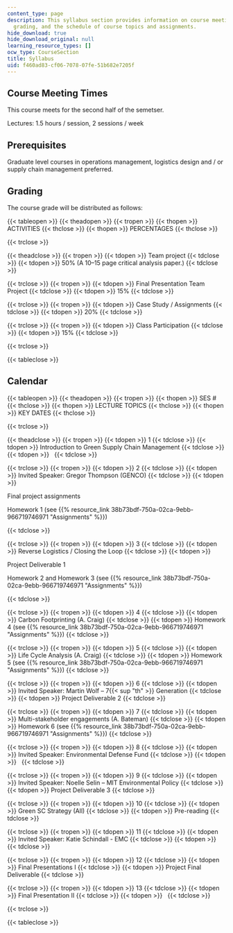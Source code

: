 ```yaml
---
content_type: page
description: This syllabus section provides information on course meeting times, prerequisites,
  grading, and the schedule of course topics and assignments.
hide_download: true
hide_download_original: null
learning_resource_types: []
ocw_type: CourseSection
title: Syllabus
uid: f460ad83-cf06-7078-07fe-51b682e7205f
---
```


Course Meeting Times
--------------------

This course meets for the second half of the semetser.

Lectures: 1.5 hours / session, 2 sessions / week

Prerequisites
-------------

Graduate level courses in operations management, logistics design and / or supply chain management preferred.

Grading
-------

The course grade will be distributed as follows:

{{< tableopen >}}
{{< theadopen >}}
{{< tropen >}}
{{< thopen >}}
ACTIVITIES
{{< thclose >}}
{{< thopen >}}
PERCENTAGES
{{< thclose >}}

{{< trclose >}}

{{< theadclose >}}
{{< tropen >}}
{{< tdopen >}}
Team project
{{< tdclose >}}
{{< tdopen >}}
50% (A 10–15 page critical analysis paper.)
{{< tdclose >}}

{{< trclose >}}
{{< tropen >}}
{{< tdopen >}}
Final Presentation Team Project
{{< tdclose >}}
{{< tdopen >}}
15%
{{< tdclose >}}

{{< trclose >}}
{{< tropen >}}
{{< tdopen >}}
Case Study / Assignments
{{< tdclose >}}
{{< tdopen >}}
20%
{{< tdclose >}}

{{< trclose >}}
{{< tropen >}}
{{< tdopen >}}
Class Participation
{{< tdclose >}}
{{< tdopen >}}
15%
{{< tdclose >}}

{{< trclose >}}

{{< tableclose >}}

Calendar
--------

{{< tableopen >}}
{{< theadopen >}}
{{< tropen >}}
{{< thopen >}}
SES #
{{< thclose >}}
{{< thopen >}}
LECTURE TOPICS
{{< thclose >}}
{{< thopen >}}
KEY DATES
{{< thclose >}}

{{< trclose >}}

{{< theadclose >}}
{{< tropen >}}
{{< tdopen >}}
1
{{< tdclose >}}
{{< tdopen >}}
Introduction to Green Supply Chain Management
{{< tdclose >}}
{{< tdopen >}}
 
{{< tdclose >}}

{{< trclose >}}
{{< tropen >}}
{{< tdopen >}}
2
{{< tdclose >}}
{{< tdopen >}}
Invited Speaker: Gregor Thompson (GENCO)
{{< tdclose >}}
{{< tdopen >}}


Final project assignments

Homework 1 (see {{% resource_link 38b73bdf-750a-02ca-9ebb-966719746971 "Assignments" %}})


{{< tdclose >}}

{{< trclose >}}
{{< tropen >}}
{{< tdopen >}}
3
{{< tdclose >}}
{{< tdopen >}}
Reverse Logistics / Closing the Loop
{{< tdclose >}}
{{< tdopen >}}


Project Deliverable 1

Homework 2 and Homework 3 (see {{% resource_link 38b73bdf-750a-02ca-9ebb-966719746971 "Assignments" %}})


{{< tdclose >}}

{{< trclose >}}
{{< tropen >}}
{{< tdopen >}}
4
{{< tdclose >}}
{{< tdopen >}}
Carbon Footprinting (A. Craig)
{{< tdclose >}}
{{< tdopen >}}
Homework 4 (see {{% resource_link 38b73bdf-750a-02ca-9ebb-966719746971 "Assignments" %}})
{{< tdclose >}}

{{< trclose >}}
{{< tropen >}}
{{< tdopen >}}
5
{{< tdclose >}}
{{< tdopen >}}
Life Cycle Analysis (A. Craig)
{{< tdclose >}}
{{< tdopen >}}
Homework 5 (see {{% resource_link 38b73bdf-750a-02ca-9ebb-966719746971 "Assignments" %}})
{{< tdclose >}}

{{< trclose >}}
{{< tropen >}}
{{< tdopen >}}
6
{{< tdclose >}}
{{< tdopen >}}
Invited Speaker: Martin Wolf – 7{{< sup "th" >}} Generation
{{< tdclose >}}
{{< tdopen >}}
Project Deliverable 2
{{< tdclose >}}

{{< trclose >}}
{{< tropen >}}
{{< tdopen >}}
7
{{< tdclose >}}
{{< tdopen >}}
Multi-stakeholder engagements (A. Bateman)
{{< tdclose >}}
{{< tdopen >}}
Homework 6 (see {{% resource_link 38b73bdf-750a-02ca-9ebb-966719746971 "Assignments" %}})
{{< tdclose >}}

{{< trclose >}}
{{< tropen >}}
{{< tdopen >}}
8
{{< tdclose >}}
{{< tdopen >}}
Invited Speaker: Environmental Defense Fund
{{< tdclose >}}
{{< tdopen >}}
 
{{< tdclose >}}

{{< trclose >}}
{{< tropen >}}
{{< tdopen >}}
9
{{< tdclose >}}
{{< tdopen >}}
Invited Speaker: Noelle Selin – MIT Environmental Policy
{{< tdclose >}}
{{< tdopen >}}
Project Deliverable 3
{{< tdclose >}}

{{< trclose >}}
{{< tropen >}}
{{< tdopen >}}
10
{{< tdclose >}}
{{< tdopen >}}
Green SC Strategy (All)
{{< tdclose >}}
{{< tdopen >}}
Pre-reading
{{< tdclose >}}

{{< trclose >}}
{{< tropen >}}
{{< tdopen >}}
11
{{< tdclose >}}
{{< tdopen >}}
Invited Speaker: Katie Schindall - EMC
{{< tdclose >}}
{{< tdopen >}}
 
{{< tdclose >}}

{{< trclose >}}
{{< tropen >}}
{{< tdopen >}}
12
{{< tdclose >}}
{{< tdopen >}}
Final Presentations I
{{< tdclose >}}
{{< tdopen >}}
Project Final Deliverable
{{< tdclose >}}

{{< trclose >}}
{{< tropen >}}
{{< tdopen >}}
13
{{< tdclose >}}
{{< tdopen >}}
Final Presentation II
{{< tdclose >}}
{{< tdopen >}}
 
{{< tdclose >}}

{{< trclose >}}

{{< tableclose >}}
